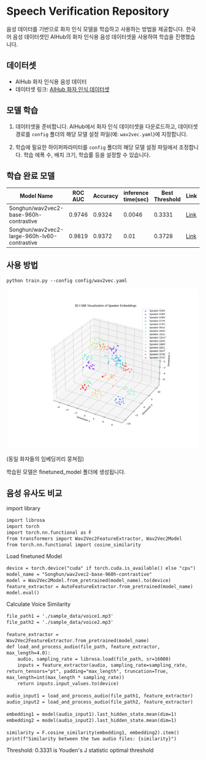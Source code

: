 # Speech Verification Repository

음성 데이터를 기반으로 화자 인식 모델을 학습하고 사용하는 방법을 제공합니다. 한국어 음성 데이터셋인 AIHub의 화자 인식용 음성 데이터셋을 사용하여 학습을 진행했습니다.

## 데이터셋

- AIHub 화자 인식용 음성 데이터
- 데이터셋 링크: [AIHub 화자 인식 데이터셋](https://aihub.or.kr/aihubdata/data/view.do?currMenu=&topMenu=&aihubDataSe=data&dataSetSn=537)


## 모델 학습

1. 데이터셋을 준비합니다. AIHub에서 화자 인식 데이터셋을 다운로드하고, 데이터셋 경로를 `config` 폴더의 해당 모델 설정 파일(예: `wav2vec.yaml`)에 지정합니다.

2. 학습에 필요한 하이퍼파라미터를 `config` 폴더의 해당 모델 설정 파일에서 조정합니다. 학습 에폭 수, 배치 크기, 학습률 등을 설정할 수 있습니다.

## 학습 완료 모델

| Model Name | ROC AUC | Accuracy | inference time(sec) | Best Threshold | Link |
|------------|---------|----------|---------------------|----------------|------|
| Songhun/wav2vec2-base-960h-contrastive | 0.9746 | 0.9324 | 0.0046 | 0.3331 | [Link](https://huggingface.co/Songhun/wav2vec2-base-960h-contrastive) |
| Songhun/wav2vec2-large-960h-lv60-contrastive | 0.9819 | 0.9372 | 0.01 | 0.3728 | [Link](https://huggingface.co/Songhun/wav2vec2-large-960h-contrastive) |


## 사용 방법

```shell
python train.py --config config/wav2vec.yaml
```

<p align="center">
  <img src="./images/tsne_3d_visualization_show_result.png" alt="Result Visualization Image" width="500">
</p>

(동일 화자들의 임베딩끼리 뭉쳐짐)

학습된 모델은 finetuned_model 폴더에 생성됩니다.

## 음성 유사도 비교
import library
```shell
import librosa
import torch
import torch.nn.functional as F
from transformers import Wav2Vec2FeatureExtractor, Wav2Vec2Model
from torch.nn.functional import cosine_similarity
```

Load finetuned Model
```shell
device = torch.device("cuda" if torch.cuda.is_available() else "cpu")
model_name = "Songhun/wav2vec2-base-960h-contrastive"
model = Wav2Vec2Model.from_pretrained(model_name).to(device)
feature_extractor = AutoFeatureExtractor.from_pretrained(model_name)
model.eval()
```

Calculate Voice Similarity
```shell
file_path1 = './sample_data/voice1.mp3'
file_path2 = './sample_data/voice2.mp3'

feature_extractor = Wav2Vec2FeatureExtractor.from_pretrained(model_name)
def load_and_process_audio(file_path, feature_extractor, max_length=4.0):
    audio, sampling_rate = librosa.load(file_path, sr=16000)
    inputs = feature_extractor(audio, sampling_rate=sampling_rate, return_tensors="pt", padding="max_length", truncation=True, max_length=int(max_length * sampling_rate))
    return inputs.input_values.to(device)

audio_input1 = load_and_process_audio(file_path1, feature_extractor)
audio_input2 = load_and_process_audio(file_path2, feature_extractor)

embedding1 = model(audio_input1).last_hidden_state.mean(dim=1)
embedding2 = model(audio_input2).last_hidden_state.mean(dim=1)

similarity = F.cosine_similarity(embedding1, embedding2).item()
print(f"Similarity between the two audio files: {similarity}")
```

Threshold: 0.3331 is Youden's J statistic optimal threshold